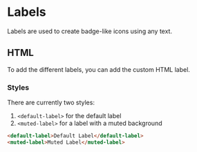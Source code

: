 

# Labels

Labels are used to create badge-like icons using any text.

## HTML

To add the different labels, you can add the custom HTML label. 

### Styles

There are currently two styles:

1. `<default-label>` for the default label
2. `<muted-label>` for a label with a muted background

```html
<default-label>Default Label</default-label>
<muted-label>Muted Label</muted-label>
```